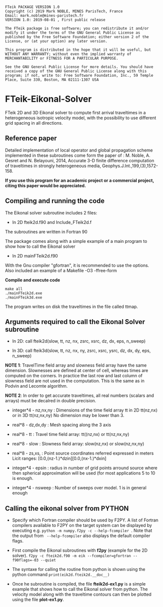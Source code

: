  
    FTeik PACKAGE VERSION 1.0
    Copyright (c) 2019 Mark NOBLE, MINES ParisTech, France
    Email: mark.noble@mines-paristech.fr
    VERSION 1.0: 2019-08-01 , First public release 
 
    The FTeik package is free software; you can redistribute it and/or modify it under the terms of the GNU General Public License as published by the Free Software Foundation; either version 2 of the License, or (at your option) any later version.
    
    This program is distributed in the hope that it will be useful, but WITHOUT ANY WARRANTY; without even the implied warranty of MERCHANTABILITY or FITNESS FOR A PARTICULAR PURPOSE.
    
    See the GNU General Public License for more details. You should have received a copy of the GNU General Public License along with this program; if not, write to: Free Software Foundation, Inc., 59 Temple Place, Suite 330, Boston, MA 02111-1307 USA

# FTeik-Eikonal-Solver

FTeik 2D and 3D Eikonal solver to compute first arrival traveltimes in a heterogeneous isotropic velocity model, with the possibility to use different grid spacing in all directions.

## Reference paper
Detailed implementation of local operator and global propagation scheme implemented in these subroutines come form the paper of : M. Noble, A. Gesret and N. Belayouni, 2014, Accurate 3-D finite difference computation of traveltimes in strongly heterogeneous media, Geophys.J.Int.,199,(3),1572-158.

**If you use this program for an academic project or a commercial project, citing this paper would be appreciated.**

## Compiling and running the code

The Eikonal solver subroutine includes 2 files:
- In 2D fteik2d.f90 and Include_FTeik2d.f

The subroutines are written in Fortran 90

The package comes along with a simple example of a main program to show how to call the Eikonal solver
- In 2D mainFTeik2d.f90

With the Gnu compiler "gfortran", it is recommended to use the options. Also included an example of a Makefile
  -O3 -ffree-form
  
  **Compile and execute code**
  
 ```console
 make all
 ./mainFTeik2d.exe
 ./mainFTeik3d.exe
 ```
 The program writes on disk the traveltimes in the file called ttmap.

## Arguments required to call the Eikonal Solver subroutine

 - In 2D: call fteik2d(slow, tt, nz, nx, zsrc, xsrc, dz, dx, eps, n_sweep)
 
 - In 3D: call fteik3d(slow, tt, nz, nx, ny, zsrc, xsrc, ysrc, dz, dx, dy, eps, n_sweep)
 
 **NOTE 1**: TravelTime field array and slowness field array have the same
           dimension. Slownesses are defined at center of cell, whereas times
           are computed on the corners. In practice the last row and last
           column of slowness field are not used in the computation. This is
           the same as in Podvin and Lecomte algorithm.

 **NOTE 2**: In order to get accurate traveltimes, all real numbers (scalars and arrays)
           must be decalred in double precision.

- integer*4 - nz,nx,ny : Dimensions of the time field array tt
                      in 2D tt(nz,nx) or in 3D tt(nz,nx,ny)
                      No dimension may be lower than 3.

 - real*8    - dz,dx,dy : Mesh spacing along the 3 axis

 - real*8    - tt       : Travel time field array: tt((nz,nx) or tt(nz,nx,ny)

 - real*8    - slow     : Slowness field array: slow(nz,nx) or slow(nz,nx,ny)

 - real*8    - zs,xs, : Point source coordinates referred expressed in meters
                    Licit ranges: [0.0,(nz-1.)*dzin][0.0,(nx-1.)*dxin]

 - integer*4 - epsin : radius in number of grid points arround source where then
                   spherical approximation will be used (for most applications
                   5 to 10 is enough.

 - integer*4 - nsweep : Number of sweeps over model. 1 is in general enough
 
 
## Calling the eikonal solver from PYTHON

- Specify which Fortran compiler should be used by F2PY. A list of Fortran compilers available to F2PY on the target system can be displayed by executing e.g. ```python -m numpy.f2py -c --help-fcompiler ```. Note that the output from ``` --help-fcompiler``` also displays the default compiler flags.

- First compile the Eikonal subroutines with **f2py** (example for the 2D solver).
```f2py -c fteik2d.f90 -m eik --fcompiler=gfortran --f90flags=-03 --quiet```

- The syntaxe for calling the routine from python is shown using the python command ```print(eik2d.fteik2d.__doc__)```

- Once he subroutine is compiled, the file **fteik2d-ex1.py** is a simple example that shows how to call the Eikonal solver from python. The velocity model along with the traveltime contours can then be plotted using the file **plot-ex1.py**.


 
